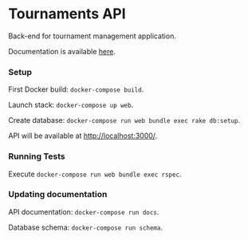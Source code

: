 # Tournaments API #

Back-end for tournament management application.

Documentation is available [here](https://andkiel.github.io/tournaments-api/index.html).

### Setup ###

First Docker build: `docker-compose build`.

Launch stack: `docker-compose up web`.

Create database: `docker-compose run web bundle exec rake db:setup`.

API will be available at [http://localhost:3000/]().

### Running Tests ###

Execute `docker-compose run web bundle exec rspec`.

### Updating documentation ###

API documentation: `docker-compose run docs`.

Database schema: `docker-compose run schema`.

